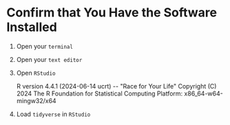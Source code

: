 # Confirm that You Have the Software Installed

1.  Open your `terminal`
2.  Open your `text editor`
3.  Open `RStudio`
   
     R version 4.4.1 (2024-06-14 ucrt) -- "Race for Your Life"
     Copyright (C) 2024 The R Foundation for Statistical Computing
     Platform: x86_64-w64-mingw32/x64

4.  Load `tidyverse` in `RStudio`
